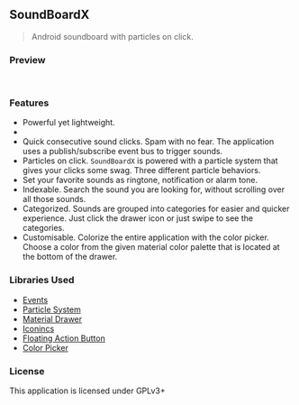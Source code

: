 ## SoundBoardX

> Android soundboard with particles on click.

### Preview

![]()
![]()
![]()
![]()
![]()

### Features

* Powerful yet lightweight.
* 
* Quick consecutive sound clicks. Spam with no fear. The application uses a publish/subscribe event bus to trigger sounds.
* Particles on click. `SoundBoardX` is powered with a particle system that gives your clicks some swag. Three different particle behaviors.
* Set your favorite sounds as ringtone, notification or alarm tone.
* Indexable. Search the sound you are looking for, without scrolling over all those sounds.
* Categorized. Sounds are grouped into categories for easier and quicker experience. Just click the drawer icon or just swipe to see the categories.
* Customisable. Colorize the entire application with the color picker. Choose a color from the given material color palette that is located at the bottom of the drawer.

### Libraries Used

* [Events](https://github.com/greenrobot/EventBus)
* [Particle System](https://github.com/plattysoft/Leonids)
* [Material Drawer](https://github.com/mikepenz/MaterialDrawer)
* [Iconincs](https://github.com/mikepenz/Android-Iconics)
* [Floating Action Button](https://github.com/Clans/FloatingActionButton)
* [Color Picker](https://github.com/kristiyanP/colorpicker)

### License

This application is licensed under GPLv3+
